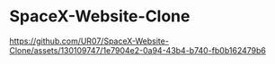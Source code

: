# SpaceX-Website-Clone


https://github.com/UR07/SpaceX-Website-Clone/assets/130109747/1e7904e2-0a94-43b4-b740-fb0b162479b6

